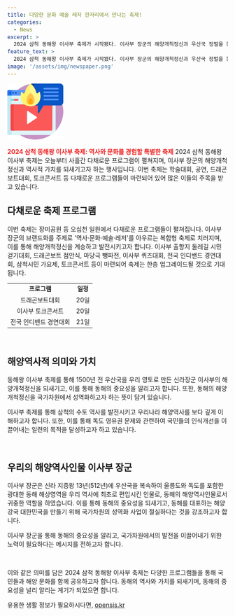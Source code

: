 ```yaml
---
title: 다양한 문화 예술 레저 한자리에서 만나는 축제!
categories:
  - News
excerpt: >
  2024 삼척 동해왕 이사부 축제가 시작됐다. 이사부 장군의 해양개척정신과 우산국 정벌을 통해 우리 역사에 편입된 1500년 전 역사적인 순간을 기리고, 이사부 축제를 통해 동해의 해양개척정신을 되새기며 우산국의 중요성을 알리고자 한다. 축제는 학술대회, 공연, 체험, 드래곤보트대회, 토크콘서트 등으로 복합적인 프로그램을 제공하며, 지역민과 관광객의 참여를 기다린다. 이를 통해 동해의 중요성을 알리고, 동해의 해양개척정신을 극대화하는 데 중요한 의미를 부여한다. 함대를 제작했을 곳에서 드래곤보트대회가 개최되며, 토크콘서트와 각종 공연 등을 통해 축제의 위상을 한층 높인다.
feature_text: >
  2024 삼척 동해왕 이사부 축제가 시작됐다. 이사부 장군의 해양개척정신과 우산국 정벌을 통해 우리 역사에 편입된 1500년 전 역사적인 순간을 기리고, 이사부 축제를 통해 동해의 해양개척정신을 되새기며 우산국의 중요성을 알리고자 한다. 축제는 학술대회, 공연, 체험, 드래곤보트대회, 토크콘서트 등으로 복합적인 프로그램을 제공하며, 지역민과 관광객의 참여를 기다린다. 이를 통해 동해의 중요성을 알리고, 동해의 해양개척정신을 극대화하는 데 중요한 의미를 부여한다. 함대를 제작했을 곳에서 드래곤보트대회가 개최되며, 토크콘서트와 각종 공연 등을 통해 축제의 위상을 한층 높인다.
image: '/assets/img/newspaper.png'
---
```


<p><img src="/assets/img/news.png" alt="rentncar 속보" /></p>

<p><b><span style="color: #ee2323;">2024 삼척 동해왕 이사부 축제: 역사와 문화를 경험할 특별한 축제</span></b>
2024 삼척 동해왕 이사부 축제는 오늘부터 사흘간 다채로운 프로그램이 펼쳐지며, 이사부 장군의 해양개척정신과 역사적 가치를 되새기고자 하는 행사입니다. 이번 축제는 학술대회, 공연, 드래곤보트대회, 토크콘서트 등 다채로운 프로그램들이 마련되어 있어 많은 이들의 주목을 받고 있습니다.</p>

<h2 data-ke-size="size26">다채로운 축제 프로그램</h2>

<p>이번 축제는 장미공원 등 오십천 일원에서 다채로운 프로그램들이 펼쳐집니다. 이사부 장군의 브랜드화를 주제로 '역사·문화·예술·레저'를 아우르는 복합형 축제로 치러지며, 이를 통해 해양개척정신을 계승하고 발전시키고자 합니다.
이사부 출항지 둘레길 시민 걷기대회, 드래곤보트 점안식, 마당극 뺑파전, 이사부 퀴즈대회, 전국 인디밴드 경연대회, 삼척시민 가요제, 토크콘서트 등이 마련되어 축제는 한층 업그레이드될 것으로 기대됩니다.</p>

<table>
    <tr>
        <td style="text-align: center; height: 17px;"><b>프로그램</b></td>
        <td style="text-align: center; height: 17px;"><b>일정</b></td>
    </tr>
    <tr>
        <td style="text-align: center; height: 17px;">드래곤보트대회</td>
        <td style="text-align: center; height: 17px;">20일</td>
    </tr>
    <tr>
        <td style="text-align: center; height: 17px;">이사부 토크콘서트</td>
        <td style="text-align: center; height: 17px;">20일</td>
    </tr>
    <tr>
        <td style="text-align: center; height: 17px;">전국 인디밴드 경연대회</td>
        <td style="text-align: center; height: 17px;">21일</td>
    </tr>
</table>

<p data-ke-size="size16">&nbsp;</p>

<h2 data-ke-size="size26">해양역사적 의미와 가치</h2>

<p>동해왕 이사부 축제를 통해 1500년 전 우산국을 우리 영토로 만든 신라장군 이사부의 해양개척정신을 되새기고, 이를 통해 동해의 중요성을 알리고자 합니다. 또한, 동해의 해양개척정신을 국가차원에서 성역화하고자 하는 뜻이 담겨 있습니다.</p>

<p>이사부 축제를 통해 삼척의 수토 역사를 발전시키고 우리나라 해양역사를 보다 깊게 이해하고자 합니다. 또한, 이를 통해 독도 영유권 문제와 관련하여 국민들의 인식개선을 이끌어내는 일련의 목적을 달성하고자 하고 있습니다.</p>

<p data-ke-size="size16">&nbsp;</p>

<h2 data-ke-size="size26">우리의 해양역사인물 이사부 장군</h2>

<p>이사부 장군은 신라 지증왕 13년(512년)에 우산국을 복속하여 울릉도와 독도를 포함한 광대한 동해 해상영역을 우리 역사에 최초로 편입시킨 인물로, 동해의 해양역사인물로서 귀중한 역할을 하였습니다. 이를 통해 동해의 중요성을 되새기고, 동해를 대표하는 해양강국 대한민국을 만들기 위해 국가차원의 성역화 사업이 절실하다는 것을 강조하고자 합니다.</p>

<p>이사부 장군을 통해 동해의 중요성을 알리고, 국가차원에서의 발전을 이끌어내기 위한 노력이 필요하다는 메시지를 전하고자 합니다.</p>

<p data-ke-size="size16">&nbsp;</p>

<p>이와 같은 의미를 담은 2024 삼척 동해왕 이사부 축제는 다양한 프로그램들을 통해 국민들과 해양 문화를 함께 공유하고자 합니다. 동해의 역사와 가치를 되새기며, 동해의 중요성을 널리 알리는 계기가 되었으면 합니다.</p>
유용한 생활 정보가 필요하시다면, <a href="https://opensis.kr" rel="dofollow">opensis.kr</a>


